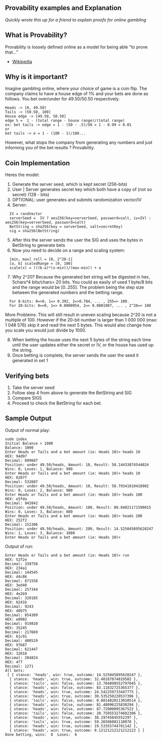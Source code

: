 Provability examples and Explanation
-------------

_Quickly wrote this up for a friend to explain proofs for online gambling_


What is Provability?
-------------
Provability is loosely defined online as a model for being able "to prove that..."
- [Wikipedia](https://en.wikipedia.org/wiki/Provability_logic "Provability")


Why is it important?
-------------
Imagine gambling online, where your choice of game is a coin flip. The company
claims to have a house edge of 1% and your bets are done as follows.
You bet over/under for 49.50/50.50 respectively.
```
Heads -> [0, 49.50)
Tails -> (50.50, 100]
House edge -> [49.50, 50.50]
edge % =  1 - (total range - house range)/(total range)
ex: bet tails -> edge = 1 - (50 - .5)/50 = 1 - 0.99 = 0.01
or
bet tails -> e = 1 - (100 - 1)/100...
```
However, what stops the company from generating any numbers and just informing you of
the bet results ? Provability.

Coin Implementation
-------------

Heres the model:
1) Generate the server seed, which is kept secret (256-bits)
2) User | Server generates secret key which both have a copy of (not so secret) (128 - bits)
3) OPTIONAL: user generates and submits randomization vector/IV
4) Server:
```  
  IV = randVector
  serverSeed =  IV ? aes256(key=serverSeed, password=salt, iv=IV) : aes256(key=serverSeed, password=salt)
  BetString = sha256(key = serverSeed, salt=secretKey)
  sig = sha256(BetString)
```
5) After this the server sends the user the SIG and uses the bytes in BetString to generate bets
6) Now you need to decide on a range and scaling system:
```
  [min, max] roll = [0, 2^20-1]
  [a, b] scaledRange = [0, 100]
  scale(x) = (((b-a)*(x-min))/(max-min)) + a
```
7) Why 2^20? Because the generated bet string will be digested in hex, 5chars*4 bits/chars= 20 bits.
You could as easily of used 1 byte/8 bits and the range would be [0..255].  The problem being the step
size between the generated numbers and the betting range.
```
  For 8-bits: 0=>0, 1=> 0.392, 2=>0.784, ... , 255=> 100.
  For 20-bits: 0=>0, 1=> 0.0000954, 2=> 0.0001907, ... , 2^20=> 100 
```
More Problems: This will still result in uneven scaling because 2^20 is not a multiple of 100.  However if
the 20-bit number is larger than 1 000 000 (max: 1 048 576) skip it and read the next 5 bytes.  This
would also change how you scale you would just divide by 1000.

8) When betting the house uses the next 5 bytes of the string each time until the user updates either
the secret or IV, or the house has used up the string.
9) Once betting is complete, the server sends the user the seed it generated in set 1


Verifying bets
-------------
1) Take the server seed
2) Follow step 4 from above to generate the BetString and SIG
3) Compare SIGS
4) Proceed to check the BetString for each bet.

Sample Output
-------------
Output of normal play: 
```
node index
Initial Balance > 1000
Balance: 1000
Enter Heads or Tails and a bet amount (ie: Heads 10)> heads 10
HEX: 94d97
Decimal: 609687
Position: under 49.50/heads, Amount: 10, Result: 58.14433874544024
Wins: 0, Loses: 1, Balance: 990
Enter Heads or Tails and a bet amount (ie: Heads 10)> heads 10
HEX: 8207f
Decimal: 532607
Position: under 49.50/heads, Amount: 10, Result: 50.79341010418902
Wins: 0, Loses: 2, Balance: 980
Enter Heads or Tails and a bet amount (ie: Heads 10)> heads 100
HEX: e5fda
Decimal: 942042
Position: under 49.50/heads, Amount: 100, Result: 89.84021171590015
Wins: 0, Loses: 3, Balance: 880
Enter Heads or Tails and a bet amount (ie: Heads 10)> heads 200
HEX: 252f2
Decimal: 152306
Position: under 49.50/heads, Amount: 200, Result: 14.525045895620247
Wins: 1, Loses: 3, Balance: 1080
Enter Heads or Tails and a bet amount (ie: Heads 10)> 

```

Output of run:
```
Enter Heads or Tails and a bet amount (ie: Heads 10)> run
HEX: 52f2e
Decimal: 339758
HEX: 234a1
Decimal: 144545
HEX: d4c86
Decimal: 871558
HEX: 3ed40
Decimal: 257344
HEX: 4e2b9
Decimal: 320185
HEX: 0241b
Decimal: 9243
HEX: d0975
Decimal: 854389
HEX: e0902
Decimal: 919810
HEX: 35245
Decimal: 217669
HEX: 61c91
Decimal: 400529
HEX: 97b87
Decimal: 621447
HEX: 32018
Decimal: 204824
HEX: 4f7
Decimal: 1271
All bets:
 [ { stance: 'heads', win: true, outcome: 14.525045895620247 },
  { stance: 'heads', win: true, outcome: 32.40187874019502 },
  { stance: 'tails', win: false, outcome: 13.784898552797845 },
  { stance: 'heads', win: false, outcome: 83.11832725365377 },
  { stance: 'heads', win: true, outcome: 24.542259733447775 },
  { stance: 'heads', win: true, outcome: 30.535250220537396 },
  { stance: 'tails', win: false, outcome: 0.8814820113010514 },
  { stance: 'heads', win: false, outcome: 81.48096225830294 },
  { stance: 'heads', win: false, outcome: 87.72000095367522 },
  { stance: 'tails', win: false, outcome: 20.758553274682306 },
  { stance: 'heads', win: true, outcome: 38.19745845552297 },
  { stance: 'tails', win: true, outcome: 59.26586081110078 },
  { stance: 'heads', win: true, outcome: 19.53355744701142 },
  { stance: 'heads', win: true, outcome: 0.12121212121212122 } ]
Done betting, wins:  8  Loses:  6

```